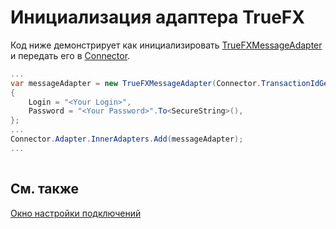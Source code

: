 # Инициализация адаптера TrueFX

Код ниже демонстрирует как инициализировать [TrueFXMessageAdapter](../api/StockSharp.TrueFX.TrueFXMessageAdapter.html) и передать его в [Connector](../api/StockSharp.Algo.Connector.html).

```cs
...	
var messageAdapter = new TrueFXMessageAdapter(Connector.TransactionIdGenerator)
{
    Login = "<Your Login>",
    Password = "<Your Password>".To<SecureString>(),
};
...	
Connector.Adapter.InnerAdapters.Add(messageAdapter);
...	
							
```

## См. также

[Окно настройки подключений](API_UI_ConnectorWindow.md)
